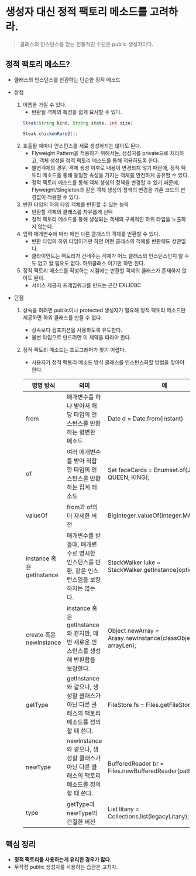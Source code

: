 # 생성자 대신 정적 팩토리 메소드를 고려하라.
> 클래스의 인스턴스를 얻는 전통적인 수단은 public 생성자이다.
## 정적 팩토리 메소드?
- 클래스의 인스턴스를 반환하는 단순한 정적 메소드

- 장점
    1. 이름을 가질 수 있다.
        - 반환될 객체의 특성을 쉽게 묘사할 수 있다.
        ```java
        Steak(String kind, String state, int size)
        ```
        ```java
        Steak.chickenRare2();
        ```
    2. 호출될 때마다 인스턴스를 새로 생성하지는 않아도 된다.
        - Flyweight Pattern을 적용하기 위해서는, 생성자를 private으로 처리하고, 객체 생성을 정적
        팩토리 메소드를 통해 적용하도록 한다.
        - 불변객체의 경우, 객체 생성 이후로 내용이 변경되지 않기 때문에, 정적 팩토리 메소드를 
        통해 동일한 속성을 가지는 객체를 안전하게 공유할 수 있다.
        - 정적 팩토리 메소드를 통해 객체 생성의 정책을 변경할 수 있기 때문에, Flyweight/Singleton과 같은
        객체 생성의 정책의 변경을 기존 코드의 변경없이 적용할 수 있다.
    3. 반환 타입의 하위 타입 객체를 반환할 수 있는 능력
        - 반환할 객체의 클래스를 자유롭게 선택
        - 정적 팩토리 메소드를 통해 생성되는 객체의 구체적인 하위 타입을 노출하지 않는다.
    4. 입력 매개변수에 따라 매번 다른 클래스의 객체를 반환할 수 있다.
        - 반환 타입의 하위 타입이기만 하면 어떤 클래스의 객체를 반환해도 상관없다.
        - 클라이언트는 팩토리가 건네주는 객체가 어느 클래스의 인스턴스인지 알 수도 없고 알 필요도 없다.
        하위클래스 이기만 하면 된다.
    5. 정적 팩토리 메소드를 작성하는 시점에는 반환할 객체의 클래스가 존재하지 않아도 된다.
        - 서비스 제공자 프레임워크를 만드는 근간 EX)JDBC
- 단점
    1. 상속을 하려면 public이나 protected 생성자가 필요해 정적 팩토리 메소드만 제공하면
    하위 클래스를 만들 수 없다.
        - 상속보다 컴포지션을 사용하도록 유도한다.
        - 불변 타입으로 만드려면 이 제약을 따라야 한다.
    2. 정적 팩토리 메소드는 프로그래머가 찾기 어렵다.
        - 사용자가 정적 팩토리 메소드 방식 클래스를 인스턴스화할 방법을 찾아야 한다.
        
        |명명 방식|의미|예|
        |---|---|---|
        |from|매개변수를 하나 받아서 해당 타입의 인스턴스를 반환하는 형변환 메소드|Date d = Date.from(instant)|
        |of|여러 매개변수를 받아 적합한 타입의 인스턴스를 반환하는 집계 메소드|Set<Rank> faceCards = Enumset.of(JACK, QUEEN, KING);|
        |valueOf|from과 of의 더 자세한 버전|BigInteger.valueOf(Integer.MAX_VALUE);|
        |instance 혹은 getInstance|매개변수를 받을때, 매개변수로 명시한 인스턴스를 반환, 같은 인스턴스임을 보장하지는 않는다.|StackWalker luke = StackWalker.getInstance(options);|
        |create 혹은 newInstance|instance 혹은 getInstance와 같지만, 매번 새로운 인스턴스를 생성해 반환함을 보장한다.|Object newArray = Araay.newInstance(classObject, arrayLen);|
        |getType|getInstance와 같으나, 생성할 클래스가 아닌 다른 클래스의 팩토리 메소드를 정의할 때 쓴다.|FileStore fs = Files.getFileStore(path);|
        |newType|newInstance와 같으나, 생성할 클래스가 아닌 다른 클래스의 팩토리 메소드를 정의할 때 쓴다.|BufferedReader br = Files.newBufferedReader(path);|
        |type|getType과 newType의 간결한 버전|List<Complaint> litany = Collections.list(legacyLitany);|

## 핵심 정리
- **정적 팩토리를 사용하는게 유리한 경우가 많다.**
- 무작정 public 생성자를 사용하는 습관은 고치자.
